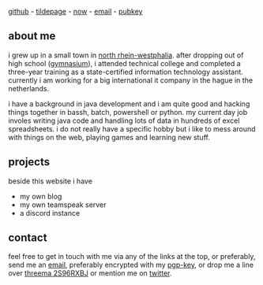 [github] - [tildepage] -  [now] - [email] - [pubkey]

[github]: https://github.com/cblte
[tildepage]: https://tildeverse.org
[now]: now
[email]: mailto:mail@cbrueggenolte.de
[pubkey]: mail-at-cbrueggenolte-de.asc


## about me

i grew up in a small town in [north rhein-westphalia]. after dropping out of high school ([gymnasium]), i attended technical college and completed a three-year training as a state-certified information technology assistant. currently i am working for a big international it company in the hague in the netherlands. 

i have a background in java development and i am quite good and hacking things together in bassh, batch, powershell or python. my current day job involes writing java code and handling lots of data in hundreds of excel spreadsheets. i do not really have a specific hobby but i like to mess around with things on the web, playing games and learning new stuff. 

## projects

beside this website i have 
- my own blog
- my own teamspeak server
- a discord instance 

## contact

feel free to get in touch with me via any of the links at the top, or preferably, send me an [email], preferably encrypted with my [pgp-key][pubkey], or drop me a line over [threema 2S96RXBJ][threema] or mention me on [twitter].


[north rhein-westphalia]: https://en.wikipedia.org/wiki/north_rhine-westphalia
[gymnasium]: https://en.wikipedia.org/wiki/Gymnasium_(school)
[email]: mailto:mail@cbrueggenolte.de
[threema]: https://threema.id/2S96RXBJ
[twitter]: https://twitter.com/cblte

